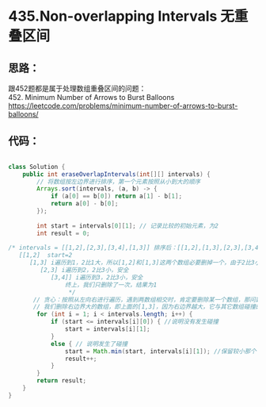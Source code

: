 435.Non-overlapping Intervals 无重叠区间
=====

思路：
----
跟452题都是属于处理数组重叠区间的问题：<br>
452. Minimum Number of Arrows to Burst Balloons <br>
https://leetcode.com/problems/minimum-number-of-arrows-to-burst-balloons/<br>

代码：
------
````Java

class Solution {
    public int eraseOverlapIntervals(int[][] intervals) {
        // 将数组按左边界进行排序，第一个元素按照从小到大的顺序
        Arrays.sort(intervals, (a, b) -> {
            if (a[0] == b[0]) return a[1] - b[1];
            return a[0] - b[0];
        });
        
        int start = intervals[0][1]; // 记录比较的初始元素，为2
        int result = 0;
        
/* intervals = [[1,2],[2,3],[3,4],[1,3]] 排序后：[[1,2],[1,3],[2,3],[3,4]]
   [[1,2]  start=2
      [1,3] i遍历到1，2比1大，所以[1,2]和[1,3]这两个数组必要删掉一个，由于2比3小，我们删掉[1,3]，保留[1,2] start=Math.min(start,intervals[i][1])，start=2
         [2,3] i遍历到2，2比3小，安全
            [3,4]] i遍历到3，2比3小，安全
                终上，我们只删除了一次，结果为1
                 */
       // 贪心：按照从左向右进行遍历，遇到两数组相交时，肯定要删除某一个数组，那问题是我们删除哪个数组呢？
       // 我们删除右边界大的数组，即上面的[1,3]，因为右边界越大，它与其它数组碰撞的可能性越大，我们为了保持全局最优，此处取的局部最优是我们遇到两碰撞的数组，保留右边界小的那个数组
        for (int i = 1; i < intervals.length; i++) {
            if (start <= intervals[i][0]) { //说明没有发生碰撞
                start = intervals[i][1];
            }
            else { // 说明发生了碰撞
                start = Math.min(start, intervals[i][1]); //保留较小那个
                result++;
            }
        }
        return result;
    }
}
````
